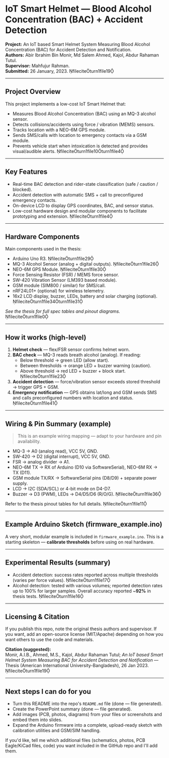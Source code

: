 # IoT Smart Helmet — Blood Alcohol Concentration (BAC) + Accident Detection

**Project:** An IoT based Smart Helmet System Measuring Blood Alcohol Concentration (BAC) for Accident Detection and Notification.  
**Authors:** Abir Ibrahim Bin Monir, Md Salem Ahmed, Kajol, Abdur Rahaman Tutul.  
**Supervisor:** Mahfujur Rahman.  
**Submitted:** 26 January, 2023. fileciteturn1file19

---

## Project Overview
This project implements a low-cost IoT Smart Helmet that:
- Measures Blood Alcohol Concentration (BAC) using an MQ-3 alcohol sensor.
- Detects collisions/accidents using force / vibration (MEMS) sensors.
- Tracks location with a NEO-6M GPS module.
- Sends SMS/calls with location to emergency contacts via a GSM module.
- Prevents vehicle start when intoxication is detected and provides visual/audible alerts. fileciteturn1file10turn1file4

---

## Key Features
- Real-time BAC detection and rider-state classification (safe / caution / blocked).
- Accident detection with automatic SMS + call to preconfigured emergency contacts.
- On-device LCD to display GPS coordinates, BAC, and sensor status.
- Low-cost hardware design and modular components to facilitate prototyping and extension. fileciteturn1file4

---

## Hardware Components
Main components used in the thesis:
- Arduino Uno R3. fileciteturn1file29
- MQ-3 Alcohol Sensor (analog + digital outputs). fileciteturn1file26
- NEO-6M GPS Module. fileciteturn1file30
- Force Sensing Resistor (FSR) / MEMS force sensor.
- SW-420 Vibration Sensor (LM393 based module).
- GSM module (SIM800 / similar) for SMS/call.
- nRF24L01+ (optional) for wireless telemetry.
- 16x2 LCD display, buzzer, LEDs, battery and solar charging (optional). fileciteturn1file34turn1file31

*See the thesis for full spec tables and pinout diagrams.* fileciteturn1file0

---

## How it works (high-level)
1. **Helmet check** — flex/FSR sensor confirms helmet worn.
2. **BAC check** — MQ-3 reads breath alcohol (analog). If reading:
   - Below threshold → green LED (allow start).
   - Between thresholds → orange LED + buzzer warning (caution).
   - Above threshold → red LED + buzzer + block start. fileciteturn1file23
3. **Accident detection** — force/vibration sensor exceeds stored threshold → trigger GPS + GSM.
4. **Emergency notification** — GPS obtains lat/long and GSM sends SMS and calls preconfigured numbers with location and status. fileciteturn1file41

---

## Wiring & Pin Summary (example)
> This is an example wiring mapping — adapt to your hardware and pin availability.

- MQ-3 -> A0 (analog read), VCC 5V, GND.
- SW-420 -> D2 (digital interrupt), VCC 5V, GND.
- FSR -> analog divider -> A1.
- NEO-6M TX -> RX of Arduino (D10 via SoftwareSerial), NEO-6M RX -> TX (D11).
- GSM module TX/RX -> SoftwareSerial pins (D8/D9) + separate power supply.
- LCD -> I2C (SDA/SCL) or 4-bit mode on D4-D7.
- Buzzer -> D3 (PWM), LEDs -> D4/D5/D6 (R/O/G). fileciteturn1file36

Refer to the thesis pinout tables for full details. fileciteturn1file11

---

## Example Arduino Sketch (firmware_example.ino)
A very short, modular example is included in `firmware_example.ino`. This is a starting skeleton — **calibrate thresholds** before using on real hardware.

---

## Experimental Results (summary)
- Accident detection: success rates reported across multiple thresholds (varies per force values). fileciteturn1file17
- Alcohol detection: tested with various volumes; reported detection rates up to 100% for larger samples. Overall accuracy reported ~**92%** in thesis tests. fileciteturn1file16

---

## Licensing & Citation
If you publish this repo, note the original thesis authors and supervisor. If you want, add an open-source license (MIT/Apache) depending on how you want others to use the code and materials.

**Citation (suggested):**  
Monir, A.I.B., Ahmed, M.S., Kajol, Abdur Rahaman Tutul; _An IoT based Smart Helmet System Measuring BAC for Accident Detection and Notification_ — Thesis (American International University-Bangladesh), 26 Jan 2023. fileciteturn1file19

---

## Next steps I can do for you
- Turn this README into the repo's `README.md` file (done — file generated).
- Create the PowerPoint summary (done — file generated).
- Add images (PCB, photos, diagrams) from your files or screenshots and embed them into slides.
- Expand the Arduino firmware into a complete, upload-ready sketch with calibration utilities and GSM/SIM handling.

If you'd like, tell me which additional files (schematics, photos, PCB Eagle/KiCad files, code) you want included in the GitHub repo and I'll add them.  
